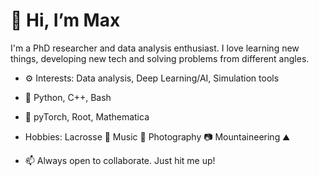 # 👋 Hi, I’m Max

I'm a PhD researcher and data analysis enthusiast. I love learning new things, developing new tech and solving problems from different angles. 
- ⚙️ Interests: Data analysis, Deep Learning/AI, Simulation tools

- 📖 Python, C++, Bash

- 🔨 pyTorch, Root, Mathematica

- Hobbies: Lacrosse 🥍 Music 🎸 Photography 📷 Mountaineering ⛰️

- 📫 Always open to collaborate. Just hit me up!
